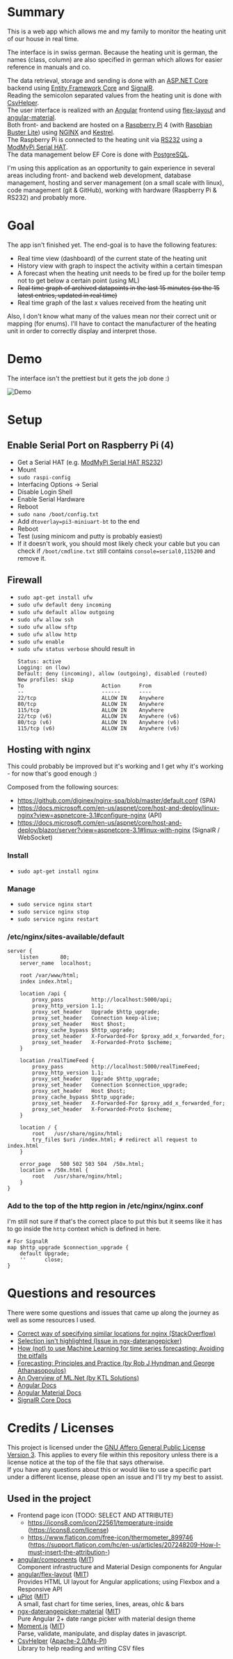 # Summary
This is a web app which allows me and my family to monitor the heating unit of our house in real time.

The interface is in swiss german. Because the heating unit is german, the names (class, column) are also specified in german which allows for easier reference in manuals and co.

The data retrieval, storage and sending is done with an [ASP.NET Core](https://docs.microsoft.com/en-us/aspnet/core) backend using [Entity Framework Core](https://docs.microsoft.com/en-us/ef/core/) and [SignalR](https://docs.microsoft.com/en-us/aspnet/core/signalr/introduction).  
Reading the semicolon separated values from the heating unit is done with [CsvHelper](https://github.com/JoshClose/CsvHelper).  
The user interface is realized with an [Angular](https://angular.io/) frontend using [flex-layout](https://github.com/angular/flex-layout) and [angular-material](https://material.angular.io/).  
Both front- and backend are hosted on a [Raspberry Pi](https://www.raspberrypi.org/) 4 (with [Raspbian Buster Lite](https://www.raspberrypi.org/downloads/raspberry-pi-os/)) using [NGINX](https://www.nginx.com/) and [Kestrel](https://docs.microsoft.com/en-us/aspnet/core/fundamentals/servers/kestrel).  
The Raspberry Pi is connected to the heating unit via [RS232](https://en.wikipedia.org/wiki/RS-232) using a [ModMyPi Serial HAT](https://www.pi-shop.ch/modmypi-serial-hat-rs232).  
The data management below EF Core is done with [PostgreSQL](https://www.postgresql.org/).

I'm using this application as an opportunity to gain experience in several areas including front- and backend web development, database management, hosting and server management (on a small scale with linux), code management (git & GitHub), working with hardware (Raspberry Pi & RS232) and probably more.

# Goal
The app isn't finished yet. The end-goal is to have the following features:

- Real time view (dashboard) of the current state of the heating unit
- History view with graph to inspect the activity within a certain timespan
- A forecast when the heating unit needs to be fired up for the boiler temp not to get below a certain point (using ML)
- ~~Real time graph of archived datapoints in the last 15 minutes (so the 15 latest entries, updated in real time)~~
- Real time graph of the last x values received from the heating unit

Also, I don't know what many of the values mean nor their correct unit or mapping (for enums). I'll have to contact the manufacturer of the heating unit in order to correctly display and interpret those.

# Demo
The interface isn't the prettiest but it gets the job done :)

![Demo](Demo.gif)

# Setup
## Enable Serial Port on Raspberry Pi (4)
- Get a Serial HAT (e.g. [ModMyPi Serial HAT RS232](https://www.pi-shop.ch/modmypi-serial-hat-rs232))
- Mount
- `sudo raspi-config`
- Interfacing Options -> Serial
- Disable Login Shell
- Enable Serial Hardware
- Reboot
- `sudo nano /boot/config.txt`
- Add `dtoverlay=pi3-miniuart-bt` to the end
- Reboot
- Test (using minicom and putty is probably easiest)
- If it doesn't work, you should most likely check your cable but you can check if `/boot/cmdline.txt` still contains `console=serial0,115200` and remove it.

## Firewall
- `sudo apt-get install ufw`
- `sudo ufw default deny incoming`
- `sudo ufw default allow outgoing`
- `sudo ufw allow ssh`
- `sudo ufw allow sftp`
- `sudo ufw allow http`
- `sudo ufw enable`
- `sudo ufw status verbose` should result in 
  ```
  Status: active
  Logging: on (low)
  Default: deny (incoming), allow (outgoing), disabled (routed)
  New profiles: skip  
  To                         Action      From
  --                         ------      ----
  22/tcp                     ALLOW IN    Anywhere
  80/tcp                     ALLOW IN    Anywhere
  115/tcp                    ALLOW IN    Anywhere
  22/tcp (v6)                ALLOW IN    Anywhere (v6)
  80/tcp (v6)                ALLOW IN    Anywhere (v6)
  115/tcp (v6)               ALLOW IN    Anywhere (v6)
  ```

## Hosting with nginx
This could probably be improved but it's working and I get why it's working - for now that's good enough :)

Composed from the following sources:

- https://github.com/diginex/nginx-spa/blob/master/default.conf (SPA)
- https://docs.microsoft.com/en-us/aspnet/core/host-and-deploy/linux-nginx?view=aspnetcore-3.1#configure-nginx (API)
- https://docs.microsoft.com/en-us/aspnet/core/host-and-deploy/blazor/server?view=aspnetcore-3.1#linux-with-nginx (SignalR / WebSocket)

### Install
- `sudo apt-get install nginx`

### Manage
- `sudo service nginx start`
- `sudo service nginx stop`
- `sudo service nginx restart`

### /etc/nginx/sites-available/default
```
server {
    listen       80;
    server_name  localhost;

    root /var/www/html;
    index index.html;

    location /api {
        proxy_pass         http://localhost:5000/api;
        proxy_http_version 1.1;
        proxy_set_header   Upgrade $http_upgrade;
        proxy_set_header   Connection keep-alive;
        proxy_set_header   Host $host;
        proxy_cache_bypass $http_upgrade;
        proxy_set_header   X-Forwarded-For $proxy_add_x_forwarded_for;
        proxy_set_header   X-Forwarded-Proto $scheme;
    }

    location /realTimeFeed {
        proxy_pass         http://localhost:5000/realTimeFeed;
        proxy_http_version 1.1;
        proxy_set_header   Upgrade $http_upgrade;
        proxy_set_header   Connection $connection_upgrade;
        proxy_set_header   Host $host;
        proxy_cache_bypass $http_upgrade;
        proxy_set_header   X-Forwarded-For $proxy_add_x_forwarded_for;
        proxy_set_header   X-Forwarded-Proto $scheme;
    }

    location / {
        root   /usr/share/nginx/html;
        try_files $uri /index.html; # redirect all request to index.html
    }

    error_page   500 502 503 504  /50x.html;
    location = /50x.html {
        root   /usr/share/nginx/html;
    }
}
```

### Add to the top of the http region in /etc/nginx/nginx.conf
I'm still not sure if that's the correct place to put this but it seems like it has to go inside the `http` context which is defined in here.

```
# For SignalR
map $http_upgrade $connection_upgrade {
    default Upgrade;
    ''      close;
}
```

# Questions and resources
There were some questions and issues that came up along the journey as well as some resources I used.
- [Correct way of specifying similar locations for nginx (StackOverflow)](https://superuser.com/questions/1559030/correct-way-of-specifying-similar-locations-for-nginx)
- [Selection isn't highlighted (Issue in ngx-daterangepicker)](https://github.com/fetrarij/ngx-daterangepicker-material/issues/295)
- [How (not) to use Machine Learning for time series forecasting: Avoiding the pitfalls](https://towardsdatascience.com/how-not-to-use-machine-learning-for-time-series-forecasting-avoiding-the-pitfalls-19f9d7adf424)
- [Forecasting: Principles and Practice (by Rob J Hyndman and George Athanasopoulos)](https://otexts.com/fpp3/)
- [An Overview of ML.Net (by KTL Solutions)](https://www.erpsoftwareblog.com/2019/04/an-overview-of-ml-net/)
- [Angular Docs](https://angular.io/docs)
- [Angular Material Docs](https://material.angular.io/)
- [SignalR Core Docs](https://docs.microsoft.com/en-us/aspnet/core/signalr/introduction?view=aspnetcore-3.1)

# Credits / Licenses
This project is licensed under the [GNU Affero General Public License Version 3](https://www.gnu.org/licenses/agpl-3.0.en.html). This applies to every file within this repository unless there is a license notice at the top of the file that says otherwise.  
If you have any questions about this or would like to use a specific part under a different license, please open an issue and I'll try my best to assist.

## Used in the project
- Frontend page icon (TODO: SELECT AND ATTRIBUTE)
  - https://icons8.com/icon/22561/temperature-inside (https://icons8.com/license)
  - https://www.flaticon.com/free-icon/thermometer_899746 (https://support.flaticon.com/hc/en-us/articles/207248209-How-I-must-insert-the-attribution-)
- [angular/components](https://github.com/angular/components) ([MIT](https://github.com/angular/components/blob/master/LICENSE))  
  Component infrastructure and Material Design components for Angular
- [angular/flex-layout](https://github.com/angular/flex-layout) ([MIT](https://github.com/angular/flex-layout/blob/master/LICENSE))  
  Provides HTML UI layout for Angular applications; using Flexbox and a Responsive API
- [μPlot](https://github.com/leeoniya/uPlot) ([MIT](https://github.com/leeoniya/uPlot/blob/master/LICENSE))  
  A small, fast chart for time series, lines, areas, ohlc & bars
- [ngx-daterangepicker-material](https://github.com/fetrarij/ngx-daterangepicker-material) ([MIT](https://github.com/fetrarij/ngx-daterangepicker-material/blob/master/LICENSE))  
  Pure Angular 2+ date range picker with material design theme
- [Moment.js](https://momentjs.com/) ([MIT](https://github.com/moment/moment/blob/develop/LICENSE))  
  Parse, validate, manipulate, and display dates in javascript.
- [CsvHelper](https://github.com/JoshClose/CsvHelper)  ([Apache-2.0/Ms-Pl](https://github.com/JoshClose/CsvHelper/blob/master/LICENSE.txt))  
  Library to help reading and writing CSV files
